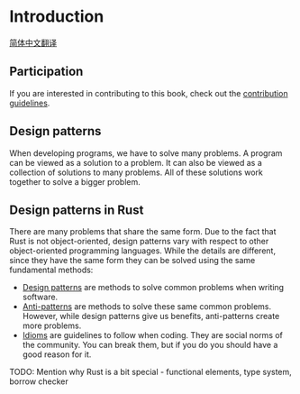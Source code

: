 # Introduction

[简体中文翻译](https://fomalhauthmj.github.io/patterns/)

## Participation

If you are interested in contributing to this book, check out the
[contribution guidelines](https://github.com/rust-unofficial/patterns/blob/master/CONTRIBUTING.md).

## Design patterns

When developing programs, we have to solve many problems.
A program can be viewed as a solution to a problem.
It can also be viewed as a collection of solutions to many problems.
All of these solutions work together to solve a bigger problem.

## Design patterns in Rust

There are many problems that share the same form.
Due to the fact that Rust is not object-oriented, design patterns vary with
respect to other object-oriented programming languages.
While the details are different, since they have the same form they can be
solved using the same fundamental methods:

- [Design patterns](./patterns/index.md) are methods to solve common problems
  when writing software.
- [Anti-patterns](./anti_patterns/index.md) are methods to solve these same
  common problems. However, while design patterns give us benefits,
  anti-patterns create more problems.
- [Idioms](./idioms/index.md) are guidelines to follow when coding.
  They are social norms of the community.
  You can break them, but if you do you should have a good reason for it.

TODO: Mention why Rust is a bit special - functional elements, type system,
borrow checker
